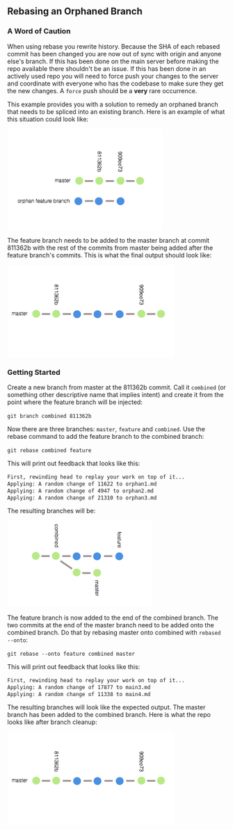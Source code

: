 ## Rebasing an Orphaned Branch

### A Word of Caution
When using rebase you rewrite history. Because the SHA of each rebased commit has been changed you are now out of sync with origin and anyone else's branch. If this has been done on the main server before making the repo available there shouldn't be an issue. If this has been done in an actively used repo you will need to force push your changes to the server and coordinate with everyone who has the codebase to make sure they get the new changes. A `force` push should be a **very** rare occurrence.  

This example provides you with a solution to remedy an orphaned branch that needs to be spliced into an existing branch. Here is an example of what this situation could look like:

![Splice Example](initial-branch.png)

The feature branch needs to be added to the master branch at commit 811362b with the rest of the commits from master being added after the feature branch's commits. This is what the final output should look like:

![Expected Output](expected-output.png)

### Getting Started

Create a new branch from master at the 811362b commit. Call it `combined` (or something other descriptive name that implies intent) and create it from the point where the feature branch will be injected:

`git branch combined 811362b`

Now there are three branches: `master`, `feature` and `combined`. Use the rebase command to add the feature branch to the combined branch:

`git rebase combined feature`

This will print out feedback that looks like this:  
```
First, rewinding head to replay your work on top of it...
Applying: A random change of 11622 to orphan1.md
Applying: A random change of 4947 to orphan2.md
Applying: A random change of 21310 to orphan3.md
```

The resulting branches will be:

![After First Rebase](after-first-rebase.png)

The feature branch is now added to the end of the combined branch. The two commits at the end of the master branch need to be added onto the combined branch. Do that by rebasing master onto combined with `rebased --onto`:

`git rebase --onto feature combined master`

This will print out feedback that looks like this:
```
First, rewinding head to replay your work on top of it...
Applying: A random change of 17877 to main3.md
Applying: A random change of 11338 to main4.md
```

The resulting branches will look like the expected output. The master branch has been added to the combined branch. Here is what the repo looks like after branch cleanup:

![Finalized Branches](expected-output.png)
